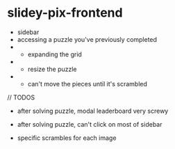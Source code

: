 # slidey-pix-frontend

* sidebar
* accessing a puzzle you've previously completed
* - expanding the grid
* - resize the puzzle
* - can't move the pieces until it's scrambled

// TODOS
* after solving puzzle, modal leaderboard very screwy
* after solving puzzle, can't click on most of sidebar

* specific scrambles for each image